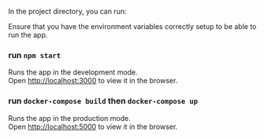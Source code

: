 In the project directory, you can run:

Ensure that you have the environment variables correctly setup to be able to run the app.

### run `npm start`

Runs the app in the development mode.\
Open [http://localhost:3000](http://localhost:3000) to view it in the browser.

### run `docker-compose build` then `docker-compose up`

Runs the app in the production mode.\
Open [http://localhost:5000](http://localhost:5000) to view it in the browser.
